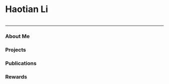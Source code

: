 <div>
<table border="0">
  <tr>
      <h1>Haotian Li</h1>
  </tr>
</table>
</div>

---

### About Me

### Projects

### Publications
### Rewards
